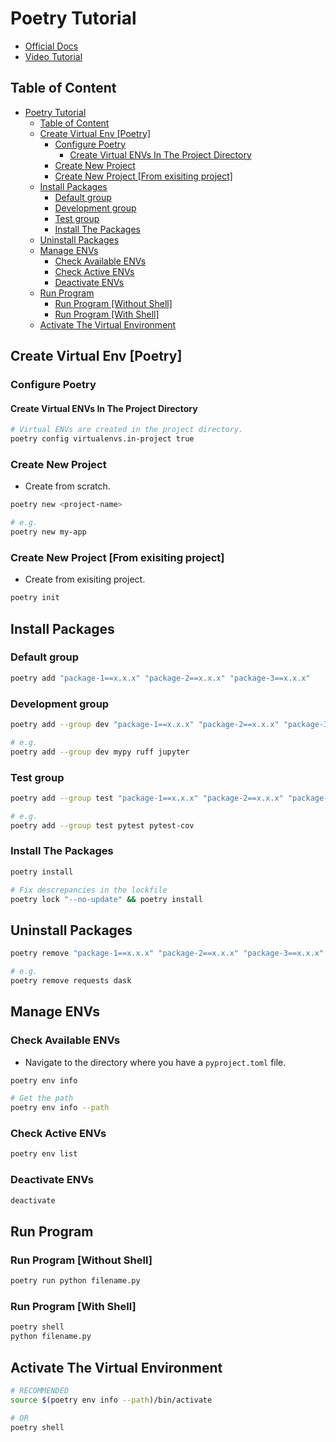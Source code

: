 # Poetry Tutorial

- [Official Docs](https://python-poetry.org/docs/)
- [Video Tutorial](https://www.youtube.com/watch?v=0f3moPe_bhk&t=35s&ab_channel=ArjanCodes)

## Table of Content

- [Poetry Tutorial](#poetry-tutorial)
  - [Table of Content](#table-of-content)
  - [Create Virtual Env \[Poetry\]](#create-virtual-env-poetry)
    - [Configure Poetry](#configure-poetry)
      - [Create Virtual ENVs In The Project Directory](#create-virtual-envs-in-the-project-directory)
    - [Create New Project](#create-new-project)
    - [Create New Project \[From exisiting project\]](#create-new-project-from-exisiting-project)
  - [Install Packages](#install-packages)
    - [Default group](#default-group)
    - [Development group](#development-group)
    - [Test group](#test-group)
    - [Install The Packages](#install-the-packages)
  - [Uninstall Packages](#uninstall-packages)
  - [Manage ENVs](#manage-envs)
    - [Check Available ENVs](#check-available-envs)
    - [Check Active ENVs](#check-active-envs)
    - [Deactivate ENVs](#deactivate-envs)
  - [Run Program](#run-program)
    - [Run Program \[Without Shell\]](#run-program-without-shell)
    - [Run Program \[With Shell\]](#run-program-with-shell)
  - [Activate The Virtual Environment](#activate-the-virtual-environment)

## Create Virtual Env [Poetry]

### Configure Poetry

#### Create Virtual ENVs In The Project Directory

```sh
# Virtual ENVs are created in the project directory.
poetry config virtualenvs.in-project true
```

### Create New Project

- Create from scratch.

```sh
poetry new <project-name>

# e.g.
poetry new my-app
```

### Create New Project [From exisiting project]

- Create from exisiting project.

```sh
poetry init
```

## Install Packages

### Default group

```sh
poetry add "package-1==x.x.x" "package-2==x.x.x" "package-3==x.x.x"
```

### Development group

```sh
poetry add --group dev "package-1==x.x.x" "package-2==x.x.x" "package-3==x.x.x"

# e.g.
poetry add --group dev mypy ruff jupyter
```

### Test group

```sh
poetry add --group test "package-1==x.x.x" "package-2==x.x.x" "package-3==x.x.x"

# e.g.
poetry add --group test pytest pytest-cov
```

### Install The Packages

```sh
poetry install

# Fix descrepancies in the lockfile
poetry lock "--no-update" && poetry install
```

## Uninstall Packages

```sh
poetry remove "package-1==x.x.x" "package-2==x.x.x" "package-3==x.x.x"

# e.g.
poetry remove requests dask
```

## Manage ENVs

### Check Available ENVs

- Navigate to the directory where you have a `pyproject.toml` file.

```sh
poetry env info

# Get the path
poetry env info --path
```

### Check Active ENVs

```sh
poetry env list
```

### Deactivate ENVs

```sh
deactivate
```

## Run Program

### Run Program [Without Shell]

```sh
poetry run python filename.py
```

### Run Program [With Shell]

```sh
poetry shell
python filename.py
```

## Activate The Virtual Environment

```sh
# RECOMMENDED
source $(poetry env info --path)/bin/activate

# OR
poetry shell
```
